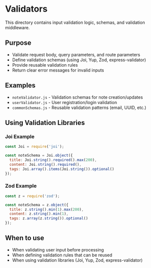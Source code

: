 # Validators

This directory contains input validation logic, schemas, and validation middleware.

## Purpose

- Validate request body, query parameters, and route parameters
- Define validation schemas (using Joi, Yup, Zod, express-validator)
- Provide reusable validation rules
- Return clear error messages for invalid inputs

## Examples

- `noteValidator.js` - Validation schemas for note creation/updates
- `userValidator.js` - User registration/login validation
- `commonSchemas.js` - Reusable validation patterns (email, UUID, etc.)

## Using Validation Libraries

### Joi Example
```javascript
const Joi = require('joi');

const noteSchema = Joi.object({
  title: Joi.string().required().max(200),
  content: Joi.string().required(),
  tags: Joi.array().items(Joi.string()).optional()
});
```

### Zod Example
```javascript
const z = require('zod');

const noteSchema = z.object({
  title: z.string().min(1).max(200),
  content: z.string().min(1),
  tags: z.array(z.string()).optional()
});
```

## When to use

- When validating user input before processing
- When defining validation rules that can be reused
- When using validation libraries (Joi, Yup, Zod, express-validator)

